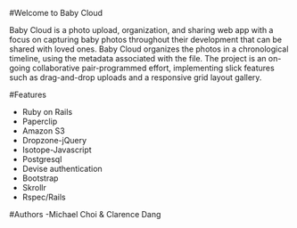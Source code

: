 #Welcome to Baby Cloud

Baby Cloud is a photo upload, organization, and sharing web app with a focus on capturing baby photos throughout their development that can be shared with loved ones. Baby Cloud organizes the photos in a chronological timeline, using the metadata associated with the file.  The project is an on-going collaborative pair-programmed effort, implementing slick features such as drag-and-drop uploads and a responsive grid layout gallery.

#Features
- Ruby on Rails
- Paperclip
- Amazon S3
- Dropzone-jQuery
- Isotope-Javascript
- Postgresql
- Devise authentication
- Bootstrap
- Skrollr
- Rspec/Rails

#Authors
-Michael Choi & Clarence Dang

